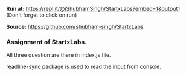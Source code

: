 **Run at:** https://repl.it/@iShubhamSingh/StartxLabs?embed=1&output1  (Don't forget to click on run)


**Source:** https://github.com/shubham-singh/StartxLabs

### Assignment of StartxLabs.

All three question are there in index.js file.

readline-sync package is used to read the input from console.


